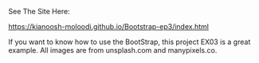 See The Site Here:

https://kianoosh-moloodi.github.io/Bootstrap-ep3/index.html

If you want to know how to use the BootStrap, this project EX03 is a great example. All images are from unsplash.com and manypixels.co.
